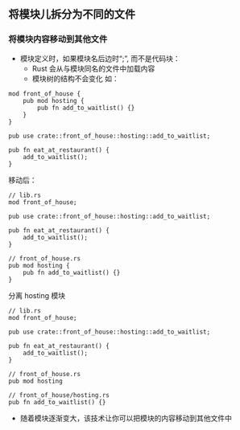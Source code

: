 ## 将模块儿拆分为不同的文件

### 将模块内容移动到其他文件

* 模块定义时，如果模块名后边时“;”, 而不是代码块：
    * Rust 会从与模块同名的文件中加载内容
    * 模块树的结构不会变化
如：
```
mod front_of_house {
    pub mod hosting {
        pub fn add_to_waitlist() {}
    }
}

pub use crate::front_of_house::hosting::add_to_waitlist;

pub fn eat_at_restaurant() {
    add_to_waitlist();
}
```
移动后：
```
// lib.rs
mod front_of_house; 

pub use crate::front_of_house::hosting::add_to_waitlist;

pub fn eat_at_restaurant() {
    add_to_waitlist();
}

// front_of_house.rs
pub mod hosting {
    pub fn add_to_waitlist() {}
}
```

分离 hosting 模块
```
// lib.rs
mod front_of_house; 

pub use crate::front_of_house::hosting::add_to_waitlist;

pub fn eat_at_restaurant() {
    add_to_waitlist();
}

// front_of_house.rs
pub mod hosting

// front_of_house/hosting.rs
pub fn add_to_waitlist() {}
```

* 随着模块逐渐变大，该技术让你可以把模块的内容移动到其他文件中